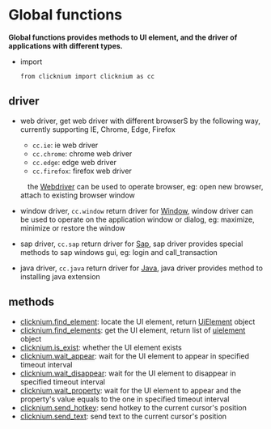 # Global functions
**Global functions provides methods to UI element, and the driver of applications with different types.**

- import
  ```
  from clicknium import clicknium as cc
  ```

## driver <!-- {docsify-ignore} -->
- web driver, get web driver with different browserS by the following way, currently supporting  IE, Chrome, Edge, Firefox
  - `cc.ie`: ie web driver
  - `cc.chrome`: chrome web driver
  - `cc.edge`: edge web driver
  - `cc.firefox`: firefox web driver

  &emsp;the [Webdriver](./doc/api/python/webdriver/webdriver.md) can be used to operate browser, eg: open new browser, attach to existing browser window
- window driver, `cc.window` return driver for [Window](./doc/api/python/window/window.md), window driver can be used to operate on the application window or dialog, eg: maximize, minimize or restore the window
- sap driver, `cc.sap` return driver for [Sap](./doc/api/python/sap/sap.md), sap driver provides special methods to sap windows gui, eg: login and call_transaction
- java driver, `cc.java` return driver for [Java](./doc/api/python/java/java.md), java driver provides method to installing java extension

## methods <!-- {docsify-ignore} -->
- [clicknium.find_element](./doc/api/python/find_element.md): locate the UI element, return [UiElement](./doc/api/python/uielement/uielement.md) object
- [clicknium.find_elements](./doc/api/python/find_elements.md): get the UI element, return  list of [uielement](./doc/api/python/uielement/uielement.md) object
- [clicknium.is_exist](./doc/api/python/is_exist.md): whether the UI element exists
- [clicknium.wait_appear](./doc/api/python/wait_appear.md): wait for the UI element to appear in specified timeout interval 
- [clicknium.wait_disappear](./doc/api/python/wait_disappear.md): wait for the UI element to disappear in specified timeout interval
- [clicknium.wait_property](./doc/api/python/wait_property.md): wait for the UI element to appear and the property's value equals to the one in specified timeout interval 
- [clicknium.send_hotkey](./doc/api/python/send_hotkey.md): send hotkey to the current cursor's position
- [clicknium.send_text](./doc/api/python/send_text.md): send text to the current cursor's position

